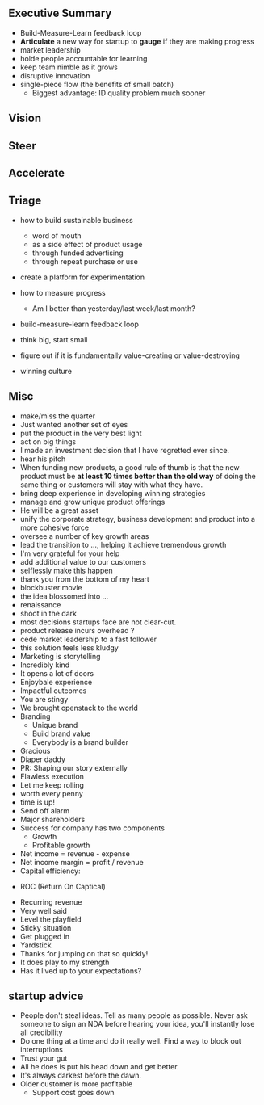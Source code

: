 ## Executive Summary
+ Build-Measure-Learn feedback loop
+ **Articulate** a new way for startup to **gauge** if they are making progress
+ market leadership
+ holde people accountable for learning
+ keep team nimble as it grows
+ disruptive innovation
+ single-piece flow (the benefits of small batch)
  + Biggest advantage: ID quality problem much sooner

## Vision

## Steer

## Accelerate

## Triage

+ how to build sustainable business
    + word of mouth
    + as a side effect of product usage
    + through funded advertising
    + through repeat purchase or use

+ create a platform for experimentation

+ how to measure progress
    + Am I better than yesterday/last week/last month?

+ build-measure-learn feedback loop

+ think big, start small

+ figure out if it is fundamentally value-creating or value-destroying

+ winning culture

## Misc
+ make/miss the quarter 
+ Just wanted another set of eyes
+ put the product in the very best light
+ act on big things
+ I made an investment decision that I have regretted ever since.
+ hear his pitch
+ When funding new products, a good rule of thumb is that the new product must be **at least 10 times better than the old way** of doing the same thing or customers will stay with what they have. 
+ bring deep experience in developing winning strategies
+ manage and grow unique product offerings
+ He will be a great asset
+ unify the corporate strategy, business development and product into a more cohesive force
+ oversee a number of key growth areas
+ lead the transition to ..., helping it achieve tremendous growth
+ I'm very grateful for your help
+ add additional value to our customers
+ selflessly make this happen
+ thank you from the bottom of my heart
+ blockbuster movie
+ the idea blossomed into ...
+ renaissance
+ shoot in the dark
+ most decisions startups face are not clear-cut.
+ product release incurs overhead ?
+ cede market leadership to a fast follower
+ this solution feels less kludgy
+ Marketing is storytelling
+ Incredibly kind
+ It opens a lot of doors
+ Enjoybale experience
+ Impactful outcomes
+ You are stingy
+ We brought openstack to the world
+ Branding
	- Unique brand
	- Build brand value
	- Everybody is a brand builder
+ Gracious
+ Diaper daddy
+ PR: Shaping our story externally
+ Flawless execution
+ Let me keep rolling
+ worth every penny
+ time is up!
+ Send off alarm
+ Major shareholders
+ Success for company has two components
	+ Growth
	+ Profitable growth
+ Net income = revenue - expense
+ Net income margin = profit / revenue
+ Capital efficiency:
 - ROC (Return On Captical)
+ Recurring revenue
+ Very well said
+ Level the playfield
+ Sticky situation
+ Get plugged in
+ Yardstick
+ Thanks for jumping on that so quickly!
+ It does play to my strength
+ Has it lived up to your expectations?

## startup advice
+ People don't steal ideas. Tell as many people as possible. Never ask someone to sign an NDA before hearing your idea, you'll instantly lose all credibility
+ Do one thing at a time and do it really well. Find a way to block out interruptions
+ Trust your gut
+ All he does is put his head down and get better.
+ It's always darkest before the dawn.
+ Older customer is more profitable
	- Support cost goes down
